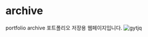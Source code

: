 # archive
portfolio archive
포트폴리오 저장용 웹페이지입니다. 
![gytjq](https://user-images.githubusercontent.com/53968123/154791438-60840be2-f3df-4fcc-b51b-adcc5d6fa108.png)
